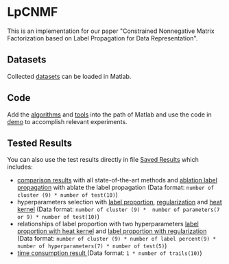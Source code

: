 # LpCNMF
This is an implementation for our paper "Constrained Nonnegative Matrix Factorization based on Label Propagation for Data Representation".

## Datasets
Collected [datasets](datasets) can be loaded in Matlab.

## Code
Add the [algorithms](code/baselines/) and [tools](code/dependencies/) into the path of Matlab and use the code in [demo](code/demo/) to accomplish relevant experiments.

## Tested Results
You can also use the test results directly in file [Saved Results](Saved_Results) which includes:
* [comparison results](Saved_Results/compare_results/) with all state-of-the-art methods and [ablation label propagation](Saved_Results/ablation_results_label_propagation/) with ablate the label propagation (Data format: `number of cluster (9) * number of test(10)`)
* hyperparameters selection with [label proportion](Saved_Results/labelproportion_results/), [regularization](Saved_Results/regularization_results/) and [heat kernel](Saved_Results/heatkernel_results/) (Data format: `number of cluster (9) *  number of parameters(7 or 9) * number of test(10)`)
* relationships of label proportion with two hyperparameters [label proportion with heat kernel](Saved_Results/labelproportion_with_heat_kernel/) and [label proportion with regularization](Saved_Results/labelproportion_with_regularization/) (Data format: `number of cluster (9) * number of label percent(9) * number of hyperparameters(7) * number of test(5)`)
* [time consumption result ](Saved_Results/time_consume_results/)(Data format: `1 * number of trails(10)`)